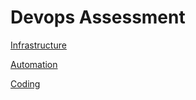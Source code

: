 # Devops Assessment

[Infrastructure](./1_infrastructure/README.md)

[Automation](./2_automation/SpringHelloWorld/README.MD)

[Coding](./3_coding/README.md)
